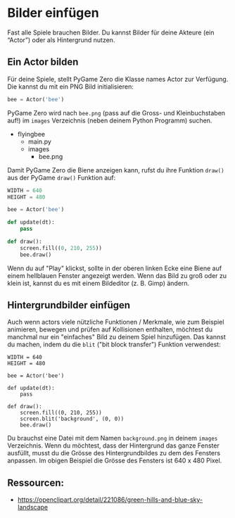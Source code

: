 # Bilder einfügen

Fast alle Spiele brauchen Bilder. Du kannst Bilder für deine Akteure (ein “Actor”) oder als Hintergrund nutzen.

## Ein Actor bilden

Für deine Spiele, stellt PyGame Zero die Klasse names Actor zur Verfügung. Die kannst du mit ein PNG Bild initialisieren: 

```py
bee = Actor('bee')
```

PyGame Zero wird nach `bee.png` (pass auf die Gross- und Kleinbuchstaben auf!) im `images` Verzeichnis (neben deinem Python Programm) suchen.


- flying­bee
  - main.py
  - images
    - bee.png

Damit PyGame Zero die Biene anzeigen kann, rufst du ihre Funktion `draw()` aus der PyGame  `draw()` Funktion auf:

```py
WIDTH = 640
HEIGHT = 480

bee = Actor('bee')

def update(dt):
    pass

def draw():
    screen.fill((0, 210, 255))
    bee.draw()
```

Wenn du auf "Play" klickst, sollte in der oberen linken Ecke eine Biene auf einem hellblauen Fenster angezeigt werden.
Wenn das Bild zu groß oder zu klein ist, kannst du es mit einem Bildeditor (z. B. Gimp) ändern.


## Hintergrundbilder einfügen

Auch wenn actors viele nützliche Funktionen / Merkmale, wie zum Beispiel animieren, bewegen und prüfen auf Kollisionen enthalten, 
möchtest du manchmal nur ein "einfaches" Bild zu deinem Spiel hinzufügen. Das kannst du machen, indem du die `blit` ("bit block transfer") 
Funktion verwendest:

```
WIDTH = 640
HEIGHT = 480

bee = Actor('bee')

def update(dt):
    pass

def draw():
    screen.fill((0, 210, 255))
    screen.blit('background', (0, 0))
    bee.draw()
```
Du brauchst eine Datei mit dem Namen `background.png` in deinem `images` Verzeichnis. Wenn du möchtest, dass der Hintergrund das ganze Fenster ausfüllt, 
musst du die Grösse des Hintergrundbildes zu dem des Fensters anpassen. Im obigen Beispiel die Grösse des Fensters ist 640 x 480 Pixel.

## Ressourcen:

- https://openclipart.org/detail/221086/green-hills-and-blue-sky-landscape
